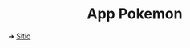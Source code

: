 <h1 align="center">App Pokemon</h1>

➜ [Sitio]([Sitio](https://pokedexjoel.netlify.app/index.html))
